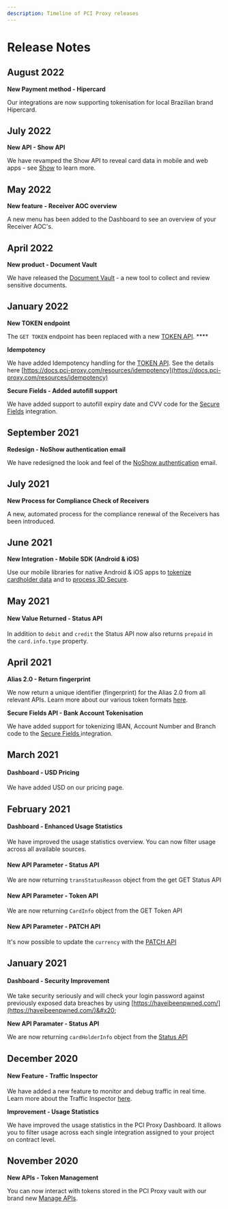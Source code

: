```yaml
---
description: Timeline of PCI Proxy releases
---
```


# Release Notes

## August 2022

**New Payment method - Hipercard**

Our integrations are now supporting tokenisation for local Brazilian brand Hipercard.&#x20;

## July 2022

**New API - Show API**

We have revamped the Show API to reveal card data in mobile and web apps - see [Show](../use/show/) to learn more.&#x20;

## May 2022

**New feature - Receiver AOC overview**

A new menu has been added to the Dashboard to see an overview of your Receiver AOC's.&#x20;

## April 2022

**New product - Document Vault**

We have released the [Document Vault](../collect/document-vault/) - a new tool to collect and review sensitive documents.&#x20;

## January 2022

**New TOKEN endpoint**

The `GET TOKEN` endpoint has been replaced with a new [TOKEN API](../collect/secure-fields-js/#4.-obtain-the-tokens). ****&#x20;

**Idempotency**

We have added Idempotency handling for the [TOKEN API](../collect/secure-fields-js/#4.-obtain-the-tokens). See the details here [https://docs.pci-proxy.com/resources/idempotency](https://docs.pci-proxy.com/resources/idempotency)

**Secure Fields - Added autofill support**

We have added support to autofill expiry date and CVV code for the [Secure Fields](../collect/secure-fields-js/) integration.&#x20;

## September 2021

**Redesign - NoShow authentication email**

We have redesigned the look and feel of the [NoShow authentication](broken-reference) email.

## July 2021

**New Process for Compliance Check of Receivers**

A new, automated process for the compliance renewal of the Receivers has been introduced.&#x20;

## June 2021

**New Integration - Mobile SDK (Android & iOS)**

Use our mobile libraries for native Android & iOS apps to [tokenize cardholder data](../collect/mobile-sdks.md) and to [process 3D Secure](../authenticate/3d-secure-mobile-sdks.md). &#x20;

## May 2021

#### New Value Returned - Status API

In addition to `debit` and `credit` the Status API now also returns `prepaid` in the `card.info.type` property.

## April 2021

**Alias 2.0 - Return fingerprint**

We now return a unique identifier (fingerprint) for the Alias 2.0 from all relevant APIs. Learn more about our various token formats [here](token-formats.md).&#x20;

**Secure Fields API - Bank Account Tokenisation**

We have added support for tokenizing IBAN, Account Number and Branch code to the [Secure Fields ](../collect/secure-fields-js/)integration.&#x20;

## March 2021

#### Dashboard - USD Pricing&#x20;

We have added USD on our pricing page.

## February 2021

#### Dashboard - Enhanced Usage Statistics

We have improved the usage statistics overview. You can now filter usage across all available sources.&#x20;

#### New API Parameter - Status API

We are now returning `transStatusReason` object from the get GET Status API

#### New API Parameter - Token API

We are now returning `CardInfo` object from the GET Token API

#### New API Parameter - PATCH API

It's now possible to update the `currency` with the [PATCH API](../authenticate/3d-secure-fields-js/update-amount-currency.md)

## January 2021

#### Dashboard - Security Improvement

We take security seriously and will check your login password against previously exposed data breaches by using [https://haveibeenpwned.com/](https://haveibeenpwned.com/)&#x20;

**New API Paramater - Status API**

We are now returning `cardHolderInfo` object from the [Status API](../authenticate/3d-secure-fields-js/#status-api)

## December 2020

#### New Feature - Traffic Inspector&#x20;

We have added a new feature to monitor and debug traffic in real time. Learn more about the Traffic Inspector [here](pci-proxy-dashboard/traffic-inspector.md).&#x20;

**Improvement - Usage Statistics**&#x20;

We have improved the usage statistics in the PCI Proxy Dashboard. It allows you to filter usage across each single integration assigned to your project on contract level.&#x20;

## November 2020

**New APIs - Token Management**

You can now interact with tokens stored in the PCI Proxy vault with our brand new [Manage APIs](../store/manage/).
